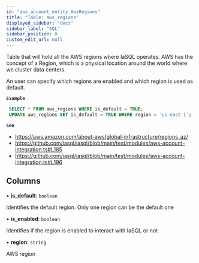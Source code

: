 ```yaml
---
id: "aws_account_entity.AwsRegions"
title: "Table: aws_regions"
displayed_sidebar: "docs"
sidebar_label: "SQL"
sidebar_position: 0
custom_edit_url: null
---
```


Table that will hold all the AWS regions where IaSQL operates.
AWS has the concept of a Region, which is a physical location around the
world where we cluster data centers.

An user can specify which regions are enabled and which region is used as default.

**`Example`**

```sql
 SELECT * FROM aws_regions WHERE is_default = TRUE;
 UPDATE aws_regions SET is_default = TRUE WHERE region = 'us-east-1';
```

**`See`**

 - https://aws.amazon.com/about-aws/global-infrastructure/regions_az/
 - https://github.com/iasql/iasql/blob/main/test/modules/aws-account-integration.ts#L185
 - https://github.com/iasql/iasql/blob/main/test/modules/aws-account-integration.ts#L196

## Columns

• **is\_default**: `boolean`

Identifies the default region. Only one region can be the default one

• **is\_enabled**: `boolean`

Identifies if the region is enabled to interact with IaSQL or not

• **region**: `string`

AWS region
